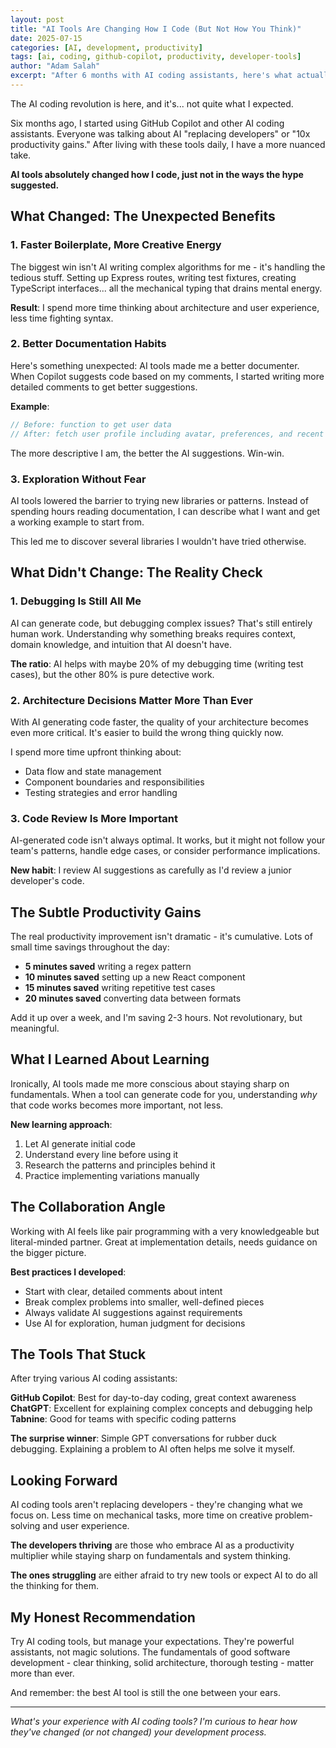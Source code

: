 ```yaml
---
layout: post
title: "AI Tools Are Changing How I Code (But Not How You Think)"
date: 2025-07-15
categories: [AI, development, productivity]
tags: [ai, coding, github-copilot, productivity, developer-tools]
author: "Adam Salah"
excerpt: "After 6 months with AI coding assistants, here's what actually changed about my development process - and what surprisingly stayed the same."
---
```


The AI coding revolution is here, and it's... not quite what I expected.

Six months ago, I started using GitHub Copilot and other AI coding assistants. Everyone was talking about AI "replacing developers" or "10x productivity gains." After living with these tools daily, I have a more nuanced take.

**AI tools absolutely changed how I code, just not in the ways the hype suggested.**

## What Changed: The Unexpected Benefits

### 1. Faster Boilerplate, More Creative Energy

The biggest win isn't AI writing complex algorithms for me - it's handling the tedious stuff. Setting up Express routes, writing test fixtures, creating TypeScript interfaces... all the mechanical typing that drains mental energy.

**Result**: I spend more time thinking about architecture and user experience, less time fighting syntax.

### 2. Better Documentation Habits

Here's something unexpected: AI tools made me a better documenter. When Copilot suggests code based on my comments, I started writing more detailed comments to get better suggestions.

**Example**:
```javascript
// Before: function to get user data
// After: fetch user profile including avatar, preferences, and recent activity from the REST API
```

The more descriptive I am, the better the AI suggestions. Win-win.

### 3. Exploration Without Fear

AI tools lowered the barrier to trying new libraries or patterns. Instead of spending hours reading documentation, I can describe what I want and get a working example to start from.

This led me to discover several libraries I wouldn't have tried otherwise.

## What Didn't Change: The Reality Check

### 1. Debugging Is Still All Me

AI can generate code, but debugging complex issues? That's still entirely human work. Understanding why something breaks requires context, domain knowledge, and intuition that AI doesn't have.

**The ratio**: AI helps with maybe 20% of my debugging time (writing test cases), but the other 80% is pure detective work.

### 2. Architecture Decisions Matter More Than Ever

With AI generating code faster, the quality of your architecture becomes even more critical. It's easier to build the wrong thing quickly now.

I spend more time upfront thinking about:
- Data flow and state management
- Component boundaries and responsibilities  
- Testing strategies and error handling

### 3. Code Review Is More Important

AI-generated code isn't always optimal. It works, but it might not follow your team's patterns, handle edge cases, or consider performance implications.

**New habit**: I review AI suggestions as carefully as I'd review a junior developer's code.

## The Subtle Productivity Gains

The real productivity improvement isn't dramatic - it's cumulative. Lots of small time savings throughout the day:

- **5 minutes saved** writing a regex pattern
- **10 minutes saved** setting up a new React component
- **15 minutes saved** writing repetitive test cases
- **20 minutes saved** converting data between formats

Add it up over a week, and I'm saving 2-3 hours. Not revolutionary, but meaningful.

## What I Learned About Learning

Ironically, AI tools made me more conscious about staying sharp on fundamentals. When a tool can generate code for you, understanding *why* that code works becomes more important, not less.

**New learning approach**:
1. Let AI generate initial code
2. Understand every line before using it
3. Research the patterns and principles behind it
4. Practice implementing variations manually

## The Collaboration Angle

Working with AI feels like pair programming with a very knowledgeable but literal-minded partner. Great at implementation details, needs guidance on the bigger picture.

**Best practices I developed**:
- Start with clear, detailed comments about intent
- Break complex problems into smaller, well-defined pieces
- Always validate AI suggestions against requirements
- Use AI for exploration, human judgment for decisions

## The Tools That Stuck

After trying various AI coding assistants:

**GitHub Copilot**: Best for day-to-day coding, great context awareness
**ChatGPT**: Excellent for explaining complex concepts and debugging help
**Tabnine**: Good for teams with specific coding patterns

**The surprise winner**: Simple GPT conversations for rubber duck debugging. Explaining a problem to AI often helps me solve it myself.

## Looking Forward

AI coding tools aren't replacing developers - they're changing what we focus on. Less time on mechanical tasks, more time on creative problem-solving and user experience.

**The developers thriving** are those who embrace AI as a productivity multiplier while staying sharp on fundamentals and system thinking.

**The ones struggling** are either afraid to try new tools or expect AI to do all the thinking for them.

## My Honest Recommendation

Try AI coding tools, but manage your expectations. They're powerful assistants, not magic solutions. The fundamentals of good software development - clear thinking, solid architecture, thorough testing - matter more than ever.

And remember: the best AI tool is still the one between your ears.

---

*What's your experience with AI coding tools? I'm curious to hear how they've changed (or not changed) your development process.*
